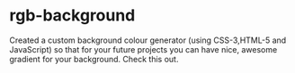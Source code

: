 # rgb-background
Created a custom background colour generator (using CSS-3,HTML-5 and JavaScript) so that for your future projects you can have nice, awesome gradient for your background.
Check this out.
